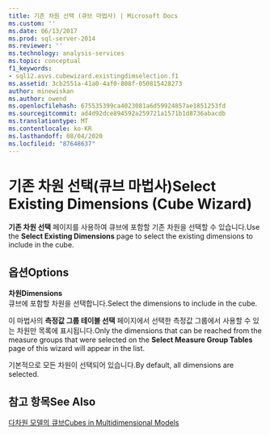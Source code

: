```yaml
---
title: 기존 차원 선택 (큐브 마법사) | Microsoft Docs
ms.custom: ''
ms.date: 06/13/2017
ms.prod: sql-server-2014
ms.reviewer: ''
ms.technology: analysis-services
ms.topic: conceptual
f1_keywords:
- sql12.asvs.cubewizard.existingdimselection.f1
ms.assetid: 3cb2551a-41a0-4af0-808f-050815428273
author: minewiskan
ms.author: owend
ms.openlocfilehash: 675535399ca4023081a6d59924857ae1851253fd
ms.sourcegitcommit: ad4d92dce894592a259721a1571b1d8736abacdb
ms.translationtype: MT
ms.contentlocale: ko-KR
ms.lasthandoff: 08/04/2020
ms.locfileid: "87648637"
---
```

# <a name="select-existing-dimensions-cube-wizard"></a><span data-ttu-id="e8dcb-102">기존 차원 선택(큐브 마법사)</span><span class="sxs-lookup"><span data-stu-id="e8dcb-102">Select Existing Dimensions (Cube Wizard)</span></span>
  <span data-ttu-id="e8dcb-103">**기존 차원 선택** 페이지를 사용하여 큐브에 포함할 기존 차원을 선택할 수 있습니다.</span><span class="sxs-lookup"><span data-stu-id="e8dcb-103">Use the **Select Existing Dimensions** page to select the existing dimensions to include in the cube.</span></span>  
  
## <a name="options"></a><span data-ttu-id="e8dcb-104">옵션</span><span class="sxs-lookup"><span data-stu-id="e8dcb-104">Options</span></span>  
 <span data-ttu-id="e8dcb-105">**차원**</span><span class="sxs-lookup"><span data-stu-id="e8dcb-105">**Dimensions**</span></span>  
 <span data-ttu-id="e8dcb-106">큐브에 포함할 차원을 선택합니다.</span><span class="sxs-lookup"><span data-stu-id="e8dcb-106">Select the dimensions to include in the cube.</span></span>  
  
 <span data-ttu-id="e8dcb-107">이 마법사의 **측정값 그룹 테이블 선택** 페이지에서 선택한 측정값 그룹에서 사용할 수 있는 차원만 목록에 표시됩니다.</span><span class="sxs-lookup"><span data-stu-id="e8dcb-107">Only the dimensions that can be reached from the measure groups that were selected on the **Select Measure Group Tables** page of this wizard will appear in the list.</span></span>  
  
 <span data-ttu-id="e8dcb-108">기본적으로 모든 차원이 선택되어 있습니다.</span><span class="sxs-lookup"><span data-stu-id="e8dcb-108">By default, all dimensions are selected.</span></span>  
  
## <a name="see-also"></a><span data-ttu-id="e8dcb-109">참고 항목</span><span class="sxs-lookup"><span data-stu-id="e8dcb-109">See Also</span></span>  
 [<span data-ttu-id="e8dcb-110">다차원 모델의 큐브</span><span class="sxs-lookup"><span data-stu-id="e8dcb-110">Cubes in Multidimensional Models</span></span>](multidimensional-models/cubes-in-multidimensional-models.md)  
  
  
